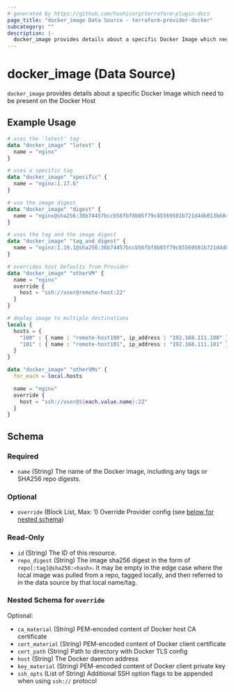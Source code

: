 ```yaml
---
# generated by https://github.com/hashicorp/terraform-plugin-docs
page_title: "docker_image Data Source - terraform-provider-docker"
subcategory: ""
description: |-
  docker_image provides details about a specific Docker Image which need to be present on the Docker Host
---
```


# docker_image (Data Source)

`docker_image` provides details about a specific Docker Image which need to be present on the Docker Host

## Example Usage

```terraform
# uses the 'latest' tag
data "docker_image" "latest" {
  name = "nginx"
}

# uses a specific tag
data "docker_image" "specific" {
  name = "nginx:1.17.6"
}

# use the image digest
data "docker_image" "digest" {
  name = "nginx@sha256:36b74457bccb56fbf8b05f79c85569501b721d4db813b684391d63e02287c0b2"
}

# uses the tag and the image digest
data "docker_image" "tag_and_digest" {
  name = "nginx:1.19.1@sha256:36b74457bccb56fbf8b05f79c85569501b721d4db813b684391d63e02287c0b2"
}

# overrides host Defaults from Provider
data "docker_image" "otherVM" {
  name = "nginx"
  override {
    host = "ssh://user@remote-host:22"
  }
}

# deploy image to multiple destinations
locals {
  hosts = {
    "100" : { name : "remote-host100", ip_address : "192.168.111.100" }
    "101" : { name : "remote-host101", ip_address : "192.168.111.101" }
  }
}

data "docker_image" "otherVMs" {
  for_each = local.hosts

  name = "nginx"
  override {
    host = "ssh://user@${each.value.name}:22"
  }
}
```

<!-- schema generated by tfplugindocs -->
## Schema

### Required

- `name` (String) The name of the Docker image, including any tags or SHA256 repo digests.

### Optional

- `override` (Block List, Max: 1) Override Provider config (see [below for nested schema](#nestedblock--override))

### Read-Only

- `id` (String) The ID of this resource.
- `repo_digest` (String) The image sha256 digest in the form of `repo[:tag]@sha256:<hash>`. It may be empty in the edge case where the local image was pulled from a repo, tagged locally, and then referred to in the data source by that local name/tag.

<a id="nestedblock--override"></a>
### Nested Schema for `override`

Optional:

- `ca_material` (String) PEM-encoded content of Docker host CA certificate
- `cert_material` (String) PEM-encoded content of Docker client certificate
- `cert_path` (String) Path to directory with Docker TLS config
- `host` (String) The Docker daemon address
- `key_material` (String) PEM-encoded content of Docker client private key
- `ssh_opts` (List of String) Additional SSH option flags to be appended when using `ssh://` protocol



